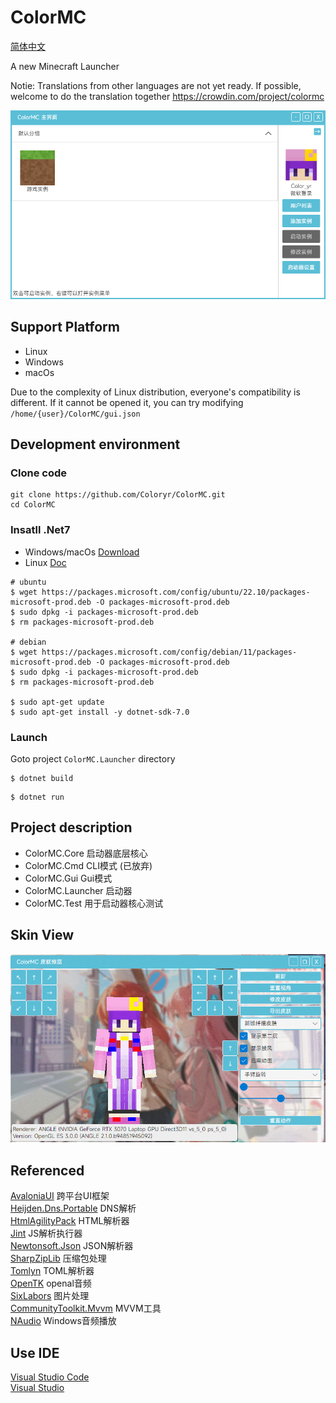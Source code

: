 # ColorMC

[简体中文](./README.md)

A new Minecraft Launcher  

Notie: Translations from other languages are not yet ready. If possible, welcome to do the translation together
https://crowdin.com/project/colormc

![](/image/pic.png)

## Support Platform
- Linux
- Windows
- macOs

Due to the complexity of Linux distribution, everyone's compatibility is different. If it cannot be opened it, you can try modifying `/home/{user}/ColorMC/gui.json`

## Development environment

### Clone code

```
git clone https://github.com/Coloryr/ColorMC.git
cd ColorMC
```

### Insatll .Net7

- Windows/macOs
[Download](https://dotnet.microsoft.com/zh-cn/download/dotnet/7.0)
- Linux
[Doc](https://learn.microsoft.com/zh-cn/dotnet/core/install/linux?WT.mc_id=dotnet-35129-website)

```
# ubuntu
$ wget https://packages.microsoft.com/config/ubuntu/22.10/packages-microsoft-prod.deb -O packages-microsoft-prod.deb
$ sudo dpkg -i packages-microsoft-prod.deb
$ rm packages-microsoft-prod.deb

# debian
$ wget https://packages.microsoft.com/config/debian/11/packages-microsoft-prod.deb -O packages-microsoft-prod.deb
$ sudo dpkg -i packages-microsoft-prod.deb
$ rm packages-microsoft-prod.deb

$ sudo apt-get update
$ sudo apt-get install -y dotnet-sdk-7.0
```

### Launch

Goto project `ColorMC.Launcher` directory

```
$ dotnet build
```
```
$ dotnet run
```

## Project description
- ColorMC.Core 启动器底层核心
- ColorMC.Cmd CLI模式 (已放弃)
- ColorMC.Gui Gui模式
- ColorMC.Launcher 启动器
- ColorMC.Test 用于启动器核心测试

## Skin View

![](/image/GIF1.gif)  

## Referenced

[AvaloniaUI](https://github.com/AvaloniaUI/Avalonia) 跨平台UI框架  
[Heijden.Dns.Portable](https://github.com/softlion/Heijden.Dns) DNS解析  
[HtmlAgilityPack](https://html-agility-pack.net/) HTML解析器  
[Jint](https://github.com/sebastienros/jint) JS解析执行器  
[Newtonsoft.Json](https://www.newtonsoft.com/json) JSON解析器  
[SharpZipLib](https://github.com/icsharpcode/SharpZipLib) 压缩包处理  
[Tomlyn](https://github.com/xoofx/Tomlyn) TOML解析器  
[OpenTK](https://opentk.net/) openal音频  
[SixLabors](https://sixlabors.com/) 图片处理  
[CommunityToolkit.Mvvm](https://github.com/CommunityToolkit/dotnet) MVVM工具  
[NAudio](https://github.com/naudio/NAudio) Windows音频播放

## Use IDE

[Visual Studio Code](https://code.visualstudio.com/)  
[Visual Studio](https://visualstudio.microsoft.com/)

